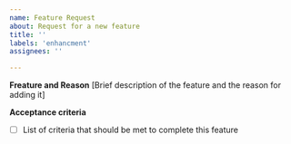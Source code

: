 ```yaml
---
name: Feature Request
about: Request for a new feature
title: ''
labels: 'enhancment'
assignees: ''

---
```


**Freature and Reason**
[Brief description of the feature and the reason for adding it]

**Acceptance criteria**
- [ ] List of criteria that should be met to complete this feature
